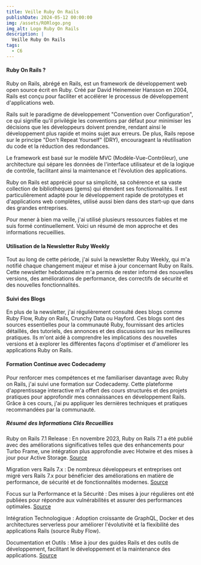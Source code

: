 ```yaml
---
title: Veille Ruby On Rails
publishDate: 2024-05-12 00:00:00
img: /assets/RORlogo.png
img_alt: Logo Ruby On Rails
description: |
  Veille Ruby On Rails
tags:
  - C6
---
```

#### Ruby On Rails ? 

Ruby on Rails, abrégé en Rails, est un framework de développement web open source écrit en Ruby. Créé par David Heinemeier Hansson en 2004, Rails est conçu pour faciliter et accélérer le processus de développement d'applications web.

Rails suit le paradigme de développement "Convention over Configuration", ce qui signifie qu'il privilégie les conventions par défaut pour minimiser les décisions que les développeurs doivent prendre, rendant ainsi le développement plus rapide et moins sujet aux erreurs. De plus, Rails repose sur le principe "Don't Repeat Yourself" (DRY), encourageant la réutilisation du code et la réduction des redondances.

Le framework est basé sur le modèle MVC (Modèle-Vue-Contrôleur), une architecture qui sépare les données de l'interface utilisateur et de la logique de contrôle, facilitant ainsi la maintenance et l'évolution des applications.

Ruby on Rails est apprécié pour sa simplicité, sa cohérence et sa vaste collection de bibliothèques (gems) qui étendent ses fonctionnalités. Il est particulièrement adapté pour le développement rapide de prototypes et d'applications web complètes, utilisé aussi bien dans des start-up que dans des grandes entreprises.

Pour mener à bien ma veille, j'ai utilisé plusieurs ressources fiables et me suis formé continuellement. Voici un résumé de mon approche et des informations recueillies.

#### Utilisation de la Newsletter Ruby Weekly

Tout au long de cette période, j'ai suivi la newsletter Ruby Weekly, qui m'a notifié chaque changement majeur et mise à jour concernant Ruby on Rails. Cette newsletter hebdomadaire m'a permis de rester informé des nouvelles versions, des améliorations de performance, des correctifs de sécurité et des nouvelles fonctionnalités.

#### Suivi des Blogs 

En plus de la newsletter, j'ai régulièrement consulté dees blogs  comme Ruby Flow, Ruby on Rails, Crunchy Data ou Hayford. Ces blogs sont des sources essentielles pour la communauté Ruby, fournissant des articles détaillés, des tutoriels, des annonces et des discussions sur les meilleures pratiques. Ils m'ont aidé à comprendre les implications des nouvelles versions et à explorer les différentes façons d'optimiser et d'améliorer les applications Ruby on Rails.

#### Formation Continue avec Codecademy

Pour renforcer mes compétences et me familiariser davantage avec Ruby on Rails, j'ai suivi une formation sur Codecademy. Cette plateforme d'apprentissage interactive m'a offert des cours structurés et des projets pratiques pour approfondir mes connaissances en développement Rails. Grâce à ces cours, j'ai pu appliquer les dernières techniques et pratiques recommandées par la communauté.

##### Résumé des Informations Clés Recueillies

Ruby on Rails 7.1 Release : En novembre 2023, Ruby on Rails 7.1 a été publié avec des améliorations significatives telles que des enhancements pour Turbo Frame, une intégration plus approfondie avec Hotwire et des mises à jour pour Active Storage. [Source](https://guides.rubyonrails.org/7_0_release_notes.html)

Migration vers Rails 7.x : De nombreux développeurs et entreprises ont migré vers Rails 7.x pour bénéficier des améliorations en matière de performance, de sécurité et de fonctionnalités modernes.
[Source](https://hayford.dev/this-week-in-rails-wrapped-an-overview-of-rails-7-1-features-part-iii/)

Focus sur la Performance et la Sécurité : Des mises à jour régulières ont été publiées pour répondre aux vulnérabilités et assurer des performances optimales. [Source](https://www.crunchydata.com/blog/postgres-goodies-in-ruby-on-rails-7-1)

Intégration Technologique : Adoption croissante de GraphQL, Docker et des architectures serverless pour améliorer l'évolutivité et la flexibilité des applications Rails (source Ruby Flow).

Documentation et Outils : Mise à jour des guides Rails et des outils de développement, facilitant le développement et la maintenance des applications. [Source](https://www.fastruby.io/blog/rails/upgrades/upgrade-rails-7-0-to-7-1.html)
